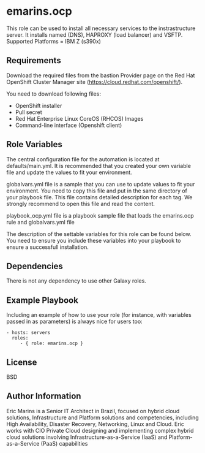 emarins.ocp
=========

This role can be used to install all necessary services to the instrastructure server.  It installs named (DNS), HAPROXY (load balancer) and VSFTP.
Supported Platforms = IBM Z (s390x)

Requirements
------------

Download the required files from the bastion Provider page on the Red Hat OpenShift Cluster Manager site (https://cloud.redhat.com/openshift/).

You need to download following files:

- OpenShift installer
- Pull secret
- Red Hat Enterprise Linux CoreOS (RHCOS) Images
- Command-line interface (Openshift client)

Role Variables
--------------

The central configuration file for the automation is located at defaults/main.yml. It is recommended that you created your own variable file and update the values to fit your environment.


globalvars.yml file is a sample that you can use to update values to fit your environment. You need to copy this file and put in the same directory of your playbook file. This file contains detailed description for each tag. We strongly recommend to open this file and read the content.


playbook_ocp.yml file is a playbook sample file that loads the emarins.ocp rule and globalvars.yml file


The description of the settable variables for this role can be found below. You need to ensure you include these variables into your playbook to ensure a successfull installation.


Dependencies
------------

There is not any dependency to use other Galaxy roles.

Example Playbook
----------------

Including an example of how to use your role (for instance, with variables passed in as parameters) is always nice for users too:

    - hosts: servers
      roles:
         - { role: emarins.ocp }

License
-------

BSD

Author Information
------------------

Eric Marins is a Senior IT Architect in Brazil, focused on hybrid cloud solutions, Infrastructure and Platform solutions and competencies, including High Availability, Disaster Recovery, Networking, Linux and Cloud. Eric works with CIO Private Cloud designing and implementing complex hybrid cloud solutions involving Infrastructure-as-a-Service (IaaS) and Platform-as-a-Service (PaaS) capabilities
